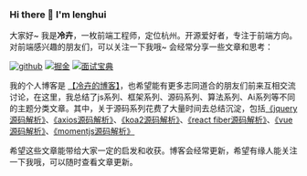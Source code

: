 ### Hi there 👋 I'm lenghui

大家好~ 我是**冷卉**，一枚前端工程师，定位杭州。开源爱好者，专注于前端方向。对前端感兴趣的朋友们，可以关注一下我哦~ 会经常分享一些文章和思考：

[![github](https://img.shields.io/github/stars/iloveyou11/learning-blog?label=Stars&style=flat-square&logo=GitHub)](https://github.com/iloveyou11/learning-blog)
[![掘金](https://img.shields.io/badge/%E6%8E%98%E9%87%91-@%E4%BC%9A%E5%90%83%E9%B1%BC%E7%9A%84%E7%8C%AB%E5%92%AA-000000.svg?style=flat-square&logo=Juejin&color=blue)](https://juejin.cn/user/254742428124055/posts)
[![面试宝典](https://img.shields.io/badge/%E9%9D%A2%E8%AF%95%E5%AE%9D%E5%85%B8-000000.svg?style=flat-square&color=brightgreen)](https://iloveyou11.github.io/interview-practice/)


我的个人博客是 [【冷卉的博客】](https://github.com/iloveyou11/learning-blog)，也希望能有更多志同道合的朋友们前来互相交流讨论，在这里，我总结了js系列、框架系列、源码系列、算法系列、Ai系列等不同的主题分类文章。其中，关于源码系列花费了大量时间去总结沉淀，包括[《jquery源码解析》](https://github.com/iloveyou11/learning-blog/issues/1)、[《axios源码解析》](https://github.com/iloveyou11/learning-blog/issues/4)、[《koa2源码解析》](https://github.com/iloveyou11/learning-blog/issues/3)、[《react fiber源码解析》](https://github.com/iloveyou11/learning-blog/issues/16)、[《vue源码解析》](https://github.com/iloveyou11/learning-blog/issues/2)、[《momentjs源码解析》](https://github.com/iloveyou11/learning-blog/issues/6)

希望这些文章能带给大家一定的启发和收获。博客会经常更新，希望有缘人能关注一下我哦，可以随时查看文章更新。
